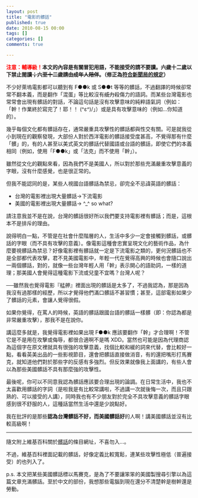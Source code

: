 ```yaml
---
layout: post
title: "電影的髒話"
published: true
date: 2010-08-15 00:00
tags: []
categories: []
comments: true

---
```


<strong><span style="color:#ff0000;">注意：輔導級！</span>本文的內容是有關冒犯用語，不能接受的請不要讀。<del datetime="2010-08-14T19:26:39+00:00">六歲</del>十二歲以下禁止閱讀<del datetime="2010-08-14T19:26:39+00:00">；六至十二歲請由成年人陪伴</del>。（修正為<a href="http://www.gio.gov.tw/internet/1.htm">符合新聞局的規定</a>）</strong>

<!--more-->

不少好萊塢電影都可以聽到有 F●●k 或 S●●t 等等的髒話，不過翻譯的時候卻常常不翻本義，而是翻作「混蛋」等比較沒有<del datetime="2010-08-14T18:46:02+00:00">威力</del>殺傷力的語詞。而某些台灣電影也常常會出現有髒話的對話，不論這句話是沒有攻擊意味的純粹語氣詞（例如：「幹！作業終於寫完了！耶！！ \(^ε^)/」）或是具有攻擊意味的（例如...你知道的）。

幾乎每個文化都有髒話存在，通常嚴重具攻擊性的髒話都與性交有關。可是就我從小到現在的觀察發現，大部份人對於西洋電影的髒話接受度甚高，不覺得那有什麼「髒」的，有的人甚至以美式英文的髒話代替國語或台語的髒話，即使它們的本義相同（例如，使用「F●●k」或「法克」而不使用「幹」）。

雖然從文化的觀點來看，因為我們不是美國人，所以對於那些充滿嚴重攻擊意義的字眼，沒有什麼感覺，也是很正常的。

但我不能認同的是，某些人視國台語髒話為禁忌，卻完全不忌諱英語的髒話：
<ul>
	<li>台灣的電影裡出現大量髒話→下流電影</li>
	<li>美國的電影裡出現大量髒話→ ^_^ so what?</li>
</ul>
請注意我並不是在說，台灣的髒話很好所以我們要支持電影裡有髒話；而是，這根本不是排斥的理由。

說得明白一點，不管是在社會什麼階層的人，生活中多少一定會接觸到髒話，或髒話的字眼（而不具有攻擊的意義）。像電影這種會忠實呈現文化的藝術作品，為什麼要視髒話為禁忌？好像電影裡有髒話就一定是下流電影之類的，更何況髒話也不是全部都代表攻擊，君不見美國電影中，年輕一代在覺得高興的時候也會隨口說出一兩個髒話，對的，就像一些台灣年輕人用「幹」表示開心的語助詞，一樣的道理；那美國人會覺得這種電影下流或兒童不宜嗎？台灣人呢？

──雖然我也覺得電影『艋舺』裡面出現的髒話是太多了，不過我認為，那是因為我沒有過那樣的經歷，所以才覺得他們滿口髒話不甚習慣；甚至，這部電影如果少了髒話的元素，會讓人覺得很假。

如果你覺得，在罵人的時候，英語的髒話跟國台語的髒話一樣髒（即：你認為都是非常嚴重攻擊），那我不是在說你。

講這麼多就是，我覺得電影裡如果出現 F●●k 應該要翻作「幹」才合理啊！不管它是不是用在攻擊或侮辱，都很合適啊不是嗎 XDD。當然也可能是因為代理商認為這個字在原文裡就具有很強的攻擊意義，找個比較和緩的詞來代替，會比較好一點，看看英美出品的一些影視節目，還會把髒話直接做消音，有的還把嘴形打馬賽克，就知道他們對於那些字的反感有多強烈。但反效果就像我上面講的，有些人會以為那些美國髒話不具有那麼強的攻擊性。

最後呢，你可以不同意我認為髒話應該要合理出現的論調。在日常生活中，我也不太喜歡用髒話的字詞（是啦我是有比較常講啦，不過講一次就後悔一次，而且只跟熟的、可以接受的人講），同時我也有不少朋友對於完全不具攻擊意義的髒話字眼感到很不舒服的人，這種話當然生活中還是少說點好。

我在批評的是那些<strong>認為台灣髒話不好，而美國髒話好</strong>的人啊！講美國髒話並沒有比較高級啊！

---

隨文附上維基百科關於<a href="http://zh.wikipedia.org/zh-tw/髒話">髒話</a>的條目網址，不喜勿入…。

不過，維基百科裡面記載的髒話，好像定義比較寬鬆，連某些攻擊性極低（普遍接受）的也列入了。

p.s. 本文把某些美國髒話標以馬賽克，是為了不要讓笨笨的美國製搜尋引擎以為這篇文章充滿髒話。至於中文的部份，我想那些電腦到現在還分不清楚幹是樹幹還是勞動。
